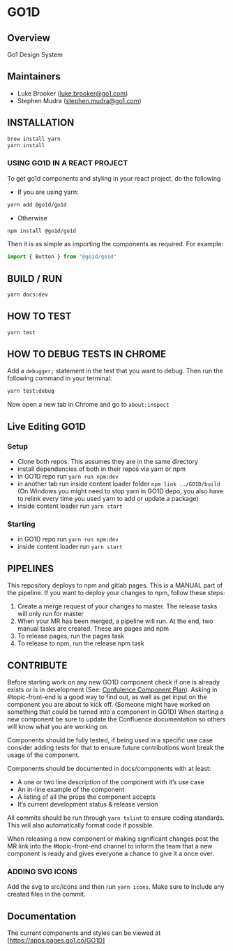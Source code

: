 # GO1D

## Overview
Go1 Design System 

## Maintainers
* Luke Brooker (luke.brooker@go1.com)
* Stephen Mudra (stephen.mudra@go1.com) 

## INSTALLATION
```sh
brew install yarn
yarn install
```

### USING GO1D IN A REACT PROJECT
To get go1d components and styling in your react project, do the following 

* If you are using yarn:
```sh
yarn add @go1d/go1d
```

* Otherwise
```sh
npm install @go1d/go1d
```

Then it is as simple as importing the components as required. For example:

```js
import { Button } from "@go1d/go1d"
```

## BUILD / RUN
```sh
yarn docs:dev
```

## HOW TO TEST
```sh
yarn test
```

## HOW TO DEBUG TESTS IN CHROME
Add a `debugger;` statement in the test that you want to debug. Then run the following command in your terminal:
```sh
yarn test:debug
```
Now open a new tab in Chrome and go to `about:inspect`

## Live Editing GO1D
### Setup
- Clone both repos. This assumes they are in the same directory
- install dependencies of both in their repos via yarn or npm
- in GO1D repo run `yarn run npm:dev` 
- in another tab run inside content loader folder `npm link ../GO1D/build` (On Windows you might need to stop yarn in GO1D depo, you also have to relink every time you used yarn to add or update a package)
- inside content loader run `yarn start`

### Starting
- in GO1D repo run `yarn run npm:dev` 
- inside content loader run `yarn start`


## PIPELINES
This repository deploys to npm and gitlab pages. This is a MANUAL part of the pipeline. If you want to deploy your changes to npm, follow these steps:

1. Create a merge request of your changes to master. The release tasks will only run for master
2. When your MR has been merged, a pipeline will run. At the end, two manual tasks are created. These are pages and npm
3. To release pages, run the pages task
4. To release to npm, run the release:npm task

## CONTRIBUTE
Before starting work on any new GO1D component check if one is already exists or is in development (See: [Confulence Component Plan](https://go1web.atlassian.net/wiki/spaces/GO1D/pages/449970545/GO1D+Component+Implementation+Plan)). Asking in #topic-front-end is a good way to find out, as well as get input on the component you are about to kick off. (Someone might have worked on something that could be turned into a component in GO1D)
When starting a new component be sure to update the Confluence documentation so others will know what you are working on.

Components should be fully tested, if being used in a specific use case consider adding tests for that to ensure future contributions wont break the usage of the component.

Components should be documented in docs/components with at least:
* A one or two line description of the component with it’s use case
* An in-line example of the component
* A listing of all the props the component accepts
* It’s current development status & release version

All commits should be run through `yarn tslint` to ensure coding standards. This will also automatically format code if possible.

When releasing a new component or making significant changes post the MR link into the #topic-front-end channel to inform the team that a new component is ready and gives everyone a chance to give it a once over.

### ADDING SVG ICONS
Add the svg to src/icons and then run `yarn icons`. Make sure to include any created files in the commit.

## Documentation
The current components and styles can be viewed at [https://apps.pages.go1.co/GO1D]
